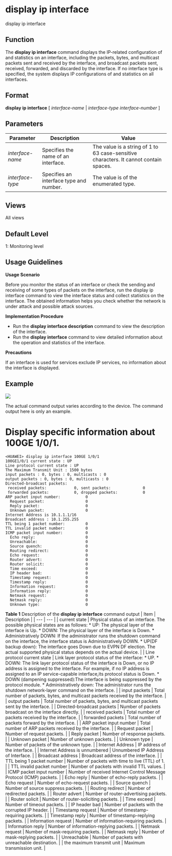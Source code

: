display ip interface
====================

display ip interface

Function
--------



The **display ip interface** command displays the IP-related configuration of and statistics on an interface, including the packets, bytes, and multicast packets sent and received by the interface, and broadcast packets sent, received, forwarded, and discarded by the interface. If no interface type is specified, the system displays IP configurations of and statistics on all interfaces.




Format
------

**display ip interface** [ *interface-name* | *interface-type* *interface-number* ]


Parameters
----------

| Parameter | Description | Value |
| --- | --- | --- |
| *interface-name* | Specifies the name of an interface. | The value is a string of 1 to 63 case-sensitive characters. It cannot contain spaces. |
| *interface-type* | Specifies an interface type and number. | The value is of the enumerated type. |



Views
-----

All views


Default Level
-------------

1: Monitoring level


Usage Guidelines
----------------

**Usage Scenario**



Before you monitor the status of an interface or check the sending and receiving of some types of packets on the interface, run the display ip interface command to view the interface status and collect statistics on the interface. The obtained information helps you check whether the network is under attack and possible attack sources.



**Implementation Procedure**

* Run the **display interface description** command to view the description of the interface.
* Run the **display interface** command to view detailed information about the operation and statistics of the interface.

**Precautions**



If an interface is used for services exclude IP services, no information about the interface is displayed.




Example
-------

![](../public_sys-resources/note_3.0-en-us.png) 

The actual command output varies according to the device. The command output here is only an example.


# Display specific information about 100GE 1/0/1.
```
<HUAWEI> display ip interface 100GE 1/0/1
100GE1/0/1 current state : UP
Line protocol current state : UP
The Maximum Transmit Unit : 1500 bytes
input packets : 0, bytes : 0, multicasts : 0
output packets : 0, bytes : 0, multicasts : 0
Directed-broadcast packets:
 received packets:            0, sent packets:              0
 forwarded packets:           0, dropped packets:           0
ARP packet input number:           0
  Request packet:                  0
  Reply packet:                    0
  Unknown packet:                  0
Internet Address is 10.1.1.1/16
Broadcast address : 10.1.255.255
TTL being 1 packet number:         0
TTL invalid packet number:         0
ICMP packet input number:          0
  Echo reply:                      0
  Unreachable:                     0
  Source quench:                   0
  Routing redirect:                0
  Echo request:                    0
  Router advert:                   0
  Router solicit:                  0
  Time exceed:                     0
  IP header bad:                   0
  Timestamp request:               0
  Timestamp reply:                 0
  Information request:             0
  Information reply:               0
  Netmask request:                 0
  Netmask reply:                   0
  Unknown type:                    0

```

**Table 1** Description of the **display ip interface** command output
| Item | Description |
| --- | --- |
| current state | Physical status of an interface. The possible physical states are as follows:   * UP: The physical layer of the interface is Up. * DOWN: The physical layer of the interface is Down. * Administratively DOWN: If the administrator runs the shutdown command on the interface, the interface status is Administratively DOWN. * UP(DF backup down): The interface goes Down due to EVPN DF election.   The actual supported physical status depends on the actual device. |
| Line protocol current state | Link layer protocol status of the interface:   * UP. * DOWN: The link layer protocol status of the interface is Down, or no IP address is assigned to the interface. For example, if no IP address is assigned to an IP service-capable interface,its protocol status is Down. * DOWN (dampening suppressed):The interface is being suppressed by the protocol module. * Administratively down: The administrator runs the shutdown network-layer command on the interface. |
| input packets | Total number of packets, bytes, and multicast packets received by the interface. |
| output packets | Total number of packets, bytes, and multicast packets sent by the interface. |
| Directed-broadcast packets | Number of packets broadcast on the interface directly. |
| received packets | Total number of packets received by the interface. |
| forwarded packets | Total number of packets forward by the interface. |
| ARP packet input number | Total number of ARP packets received by the interface. |
| Request packet | Number of request packets. |
| Reply packet | Number of response packets. |
| Unknown packet | Number of unknown packets. |
| Unknown type | Number of packets of the unknown type. |
| Internet Address | IP address of the interface. |
| Internet Address is unnumbered | Unnumbered IP Address of Interface. |
| Broadcast address | Broadcast address of the interface. |
| TTL being 1 packet number | Number of packets with time to live (TTL) of 1. |
| TTL invalid packet number | Number of packets with invalid TTL values. |
| ICMP packet input number | Number of received Internet Control Message Protocol (ICMP) packets. |
| Echo reply | Number of echo-reply packets. |
| Echo request | Number of echo-request packets. |
| Source quench | Number of source suppress packets. |
| Routing redirect | Number of redirected packets. |
| Router advert | Number of router-advertising packets. |
| Router solicit | Number of router-soliciting packets. |
| Time exceed | Number of timeout packets. |
| IP header bad | Number of packets with the corrupted IP header. |
| Timestamp request | Number of timestamp-requiring packets. |
| Timestamp reply | Number of timestamp-replying packets. |
| Information request | Number of information-requiring packets. |
| Information reply | Number of information-replying packets. |
| Netmask request | Number of mask-requiring packets. |
| Netmask reply | Number of mask-replying packets. |
| Unreachable | Number of packets with unreachable destination. |
| the maximum transmit unit | Maximum transmission unit. |